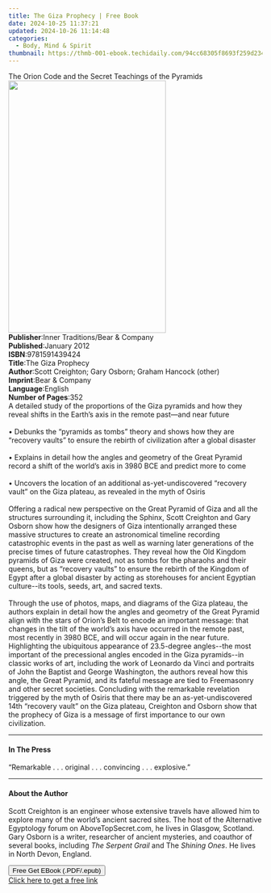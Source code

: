 ```yaml
---
title: The Giza Prophecy | Free Book
date: 2024-10-25 11:37:21
updated: 2024-10-26 11:14:48
categories:
  - Body, Mind & Spirit
thumbnail: https://thmb-001-ebook.techidaily.com/94cc68305f8693f259d234a2fc2effa3e176515b368aacb16d17def4ed75753f.jpg
---
```

<main id="book-container">
  <div class="flex flex-col">
    <div class="book-brief flex-1 py-6 px-4 sm:p-6 md:py-10 md:px-8">
      <!-- brief-->
      <div class="book-brief-main">
        The Orion Code and the Secret Teachings of the Pyramids
      </div>
    </div>
    <div
      class="book-meta-info flex-1 grid gap-4 col-start-1 col-end-3 row-start-1 sm:mb-6 sm:grid-cols-4 lg:gap-6 lg:col-start-2 lg:row-end-6 lg:row-span-6 lg:mb-0"
    >
      <div
        class="book-meta-info-left place-content-center mt-4 p-4 text-sm leading-6 col-start-2 col-span-2 dark:text-slate-400"
      >
        <img
          class="w-full h-500 object-cover rounded-lg sm:h-255 sm:col-span-2 lg:col-span-full"
          src="https://img-001-ebook.techidaily.com/a8adb6d271ef1380526e684d466c41c58fa6643cffafa293d508146c2649cbba.jpg"
          alt=""
          width="312"
          height="500"
        />
      </div>
      <div
        class="book-meta-info-right mt-2 col-start-1 row-start-2 col-span-3 self-center"
      >
        <!-- meta data  -->
        <div class="flex flex-col px-4 md:px-8">
          <div class="flex-1">
            <strong>Publisher</strong>:<span class="px-2"
              >Inner Traditions/Bear &amp; Company</span
            >
          </div>
          <div class="flex-1">
            <strong>Published</strong>:<span class="px-2">January 2012</span>
          </div>
          <div class="flex-1">
            <strong>ISBN</strong>:<span class="px-2">9781591439424</span>
          </div>
          <div class="flex-1">
            <strong>Title</strong>:<span class="px-2">The Giza Prophecy</span>
          </div>
          <div class="flex-1">
            <strong>Author</strong>:<span class="px-2"
              >Scott Creighton; Gary Osborn; Graham Hancock (other)</span
            >
          </div>
          <div class="flex-1">
            <strong>Imprint</strong>:<span class="px-2"
              >Bear &amp; Company</span
            >
          </div>
          <div class="flex-1">
            <strong>Language</strong>:<span class="px-2">English</span>
          </div>
          <div class="flex-1">
            <strong>Number of Pages</strong>:<span class="px-2">352</span>
          </div>
        </div>
      </div>
    </div>
    <div class="book-description flex-1 py-6 px-4 sm:p-6 md:py-10 md:px-8">
      <div class="book-description-main">
        <div accordion-content="" id="description">
          A detailed study of the proportions of the Giza pyramids and how they
          reveal shifts in the Earth’s axis in the remote past—and near future
          <br />
          <br />• Debunks the “pyramids as tombs” theory and shows how they are
          “recovery vaults” to ensure the rebirth of civilization after a global
          disaster <br />
          <br />• Explains in detail how the angles and geometry of the Great
          Pyramid record a shift of the world’s axis in 3980 BCE and predict
          more to come <br />
          <br />• Uncovers the location of an additional as-yet-undiscovered
          “recovery vault” on the Giza plateau, as revealed in the myth of
          Osiris <br />
          <br />Offering a radical new perspective on the Great Pyramid of Giza
          and all the structures surrounding it, including the Sphinx, Scott
          Creighton and Gary Osborn show how the designers of Giza intentionally
          arranged these massive structures to create an astronomical timeline
          recording catastrophic events in the past as well as warning later
          generations of the precise times of future catastrophes. They reveal
          how the Old Kingdom pyramids of Giza were created, not as tombs for
          the pharaohs and their queens, but as “recovery vaults” to ensure the
          rebirth of the Kingdom of Egypt after a global disaster by acting as
          storehouses for ancient Egyptian culture--its tools, seeds, art, and
          sacred texts. <br />
          <br />Through the use of photos, maps, and diagrams of the Giza
          plateau, the authors explain in detail how the angles and geometry of
          the Great Pyramid align with the stars of Orion’s Belt to encode an
          important message: that changes in the tilt of the world’s axis have
          occurred in the remote past, most recently in 3980 BCE, and will occur
          again in the near future. Highlighting the ubiquitous appearance of
          23.5-degree angles--the most important of the precessional angles
          encoded in the Giza pyramids--in classic works of art, including the
          work of Leonardo da Vinci and portraits of John the Baptist and George
          Washington, the authors reveal how this angle, the Great Pyramid, and
          its fateful message are tied to Freemasonry and other secret
          societies. Concluding with the remarkable revelation triggered by the
          myth of Osiris that there may be an as-yet-undiscovered 14th “recovery
          vault” on the Giza plateau, Creighton and Osborn show that the
          prophecy of Giza is a message of first importance to our own
          civilization.
        </div>
        <div class="accordion-fader"></div>
      </div>
    </div>
    <div class="book-excerpts flex-1 py-6 px-4 sm:p-6 md:py-10 md:px-8">
      <!-- excerpts-->
      <div class="book-excerpts-main">
        <hr />
        <h4 class="placeholder placeholder-heading">
          <span>In The Press</span>
        </h4>
        <p>“Remarkable . . . original . . . convincing . . . explosive.”</p>
      </div>
    </div>
    <div class="book-about-author flex-1 py-6 px-4 sm:p-6 md:py-10 md:px-8">
      <!-- about author-->
      <div class="book-main-author-main">
        <hr />
        <h4 class="placeholder placeholder-heading">
          <span>About the Author</span>
        </h4>
        <p>
          Scott Creighton is an engineer whose extensive travels have allowed
          him to explore many of the world’s ancient sacred sites. The host of
          the Alternative Egyptology forum on AboveTopSecret.com, he lives in
          Glasgow, Scotland. Gary Osborn is a writer, researcher of ancient
          mysteries, and coauthor of several books, including
          <i>The Serpent Grail</i> and The <i>Shining Ones</i>. He lives in
          North Devon, England.
        </p>
      </div>
    </div>
    <div class="book-free-get flex-1 py-6 px-4 sm:p-6 md:py-10 md:px-8">
      <button
        id="btn-free-get"
        class="bg-blue-500 hover:bg-blue-700 text-white font-bold py-2 px-4 rounded"
      >
        Free Get EBook (.PDF/.epub)
      </button>
      <div id="countdown-display" class="px-2 text-lg mt-2"></div>
      <a
        id="free-link"
        class="hidden bg-blue-500 hover:bg-blue-700 text-white font-bold py-2 px-4 rounded"
        href="https://www.ebooks.com/en-us/book/95782559/the-giza-prophecy/scott-creighton/"
        target="_blank"
        >Click here to get a free link</a
      >
    </div>
    <script>
      let countdownTime = 0;
      let countdownInterval = null;
      document
        .getElementById('btn-free-get')
        .addEventListener('click', startCountdown);
      function startCountdown() {
        countdownTime = new Date().getTime() + 60000 * 3;
        countdownInterval = setInterval(updateCountdown, 1000);
        document.getElementById('btn-free-get').disabled = true;
        document
          .getElementById('btn-free-get')
          .classList.add('bg-gray-500', 'cursor-not-allowed');
      }
      function updateCountdown() {
        let currentTime = new Date().getTime();
        let timeLeft = countdownTime - currentTime;
        let secondsLeft = Math.floor(timeLeft / 1000);
        document.getElementById('countdown-display').innerHTML =
          `Remaining time: ${secondsLeft} seconds.`;
        if (secondsLeft <= 0) {
          clearInterval(countdownInterval);
          document.getElementById('btn-free-get').classList.add('hidden');
          document.getElementById('free-link').classList.remove('hidden');
          document.getElementById('countdown-display').innerHTML = '';
        }
      }
    </script>
  </div>
</main>
